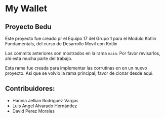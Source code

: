 # My Wallet
## Proyecto Bedu

Este proyecto fue creado pr el Equipo 17 del Grupo 1 para el Modulo Kotlin Fundamentals, del curso de Desarrollo Movil con Kotlin

Los commits anteriores son mostrados en la rama ``main``. Por favor revisarlos, ahi está mucha parte del trabajo.

Esta rama fue creada para implementar las corrutinas en en un nuevo proyecto. Así que se volvio la rama principal, favor de clonar desde aquí.

## Contribuidores:
- Hannia Jellian Rodríguez Vargas
- Luis Angel Alvarado Hernández
- David Perez Morales
